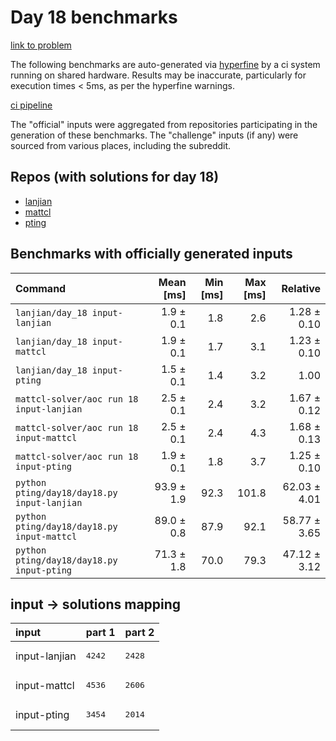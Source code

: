 # Day 18 benchmarks

[link to problem](http://adventofcode.com/2022/day/18)

The following benchmarks are auto-generated via [hyperfine](https://github.com/sharkdp/hyperfine) by a ci system running on shared hardware. Results may be inaccurate, particularly for execution times < 5ms, as per the hyperfine warnings.

[ci pipeline](http://ci.papercode.net:8080/teams/aoc2022/pipelines/aoc-compare-2022)

The "official" inputs were aggregated from repositories participating in the generation of these benchmarks. The "challenge" inputs (if any) were sourced from various places, including the subreddit.

## Repos (with solutions for day 18)


- [lanjian](https://github.com/LanJian/aoc-2022)
- [mattcl](https://github.com/mattcl/aoc2022)
- [pting](https://github.com/pting/aoc2022)

## Benchmarks with officially generated inputs
| Command | Mean [ms] | Min [ms] | Max [ms] | Relative |
|:---|---:|---:|---:|---:|
| `lanjian/day_18 input-lanjian` | 1.9 ± 0.1 | 1.8 | 2.6 | 1.28 ± 0.10 |
| `lanjian/day_18 input-mattcl` | 1.9 ± 0.1 | 1.7 | 3.1 | 1.23 ± 0.10 |
| `lanjian/day_18 input-pting` | 1.5 ± 0.1 | 1.4 | 3.2 | 1.00 |
| `mattcl-solver/aoc run 18 input-lanjian` | 2.5 ± 0.1 | 2.4 | 3.2 | 1.67 ± 0.12 |
| `mattcl-solver/aoc run 18 input-mattcl` | 2.5 ± 0.1 | 2.4 | 4.3 | 1.68 ± 0.13 |
| `mattcl-solver/aoc run 18 input-pting` | 1.9 ± 0.1 | 1.8 | 3.7 | 1.25 ± 0.10 |
| `python pting/day18/day18.py input-lanjian` | 93.9 ± 1.9 | 92.3 | 101.8 | 62.03 ± 4.01 |
| `python pting/day18/day18.py input-mattcl` | 89.0 ± 0.8 | 87.9 | 92.1 | 58.77 ± 3.65 |
| `python pting/day18/day18.py input-pting` | 71.3 ± 1.8 | 70.0 | 79.3 | 47.12 ± 3.12 |

## input -> solutions mapping
|input|part 1|part 2|
|:---|:---|:---|
|input-lanjian|<pre>4242</pre>|<pre>2428</pre>|
|input-mattcl|<pre>4536</pre>|<pre>2606</pre>|
|input-pting|<pre>3454</pre>|<pre>2014</pre>|
